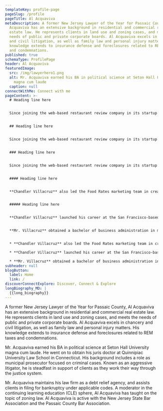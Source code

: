 ```yaml
---
templateKey: profile-page
pageSlug: /profile
pageTitle: Al Acquaviva
metaDescription: A former New Jersey Lawyer of the Year for Passaic County, Al
  Acquaviva has an extensive background in residential and commercial real
  estate law. He represents clients in land use and zoning cases, and meets the
  needs of public and private corporate boards. Al Acquaviva excels in chancery
  and civil litigation, as well as family law and personal injury matters. His
  knowledge extends to insurance defense and foreclosures related to REM taxes
  and condemnations.
published: true
schemaType: ProfilePage
header: Al Acquaviva
featuredImage:
  src: /img/lawyerhero1.png
  alt: Mr. Acquaviva earned his BA in political science at Seton Hall University
    magna cum laude
  caption: null
connectWithMe: Connect with me
pageContent: >-
  # Heading line here


  Since joining the web-based restaurant review company in its startup phase, **Chandler Villacruz** has spearheaded market research activities that have allowed the firm to build effective advertising campaigns and achieve sound business growth.


  ## Heading line here


  Since joining the web-based restaurant review company in its startup phase, **Chandler Villacruz** has spearheaded market research activities that have allowed the firm to build effective advertising campaigns and achieve sound business growth.


  ### Heading line here


  Since joining the web-based restaurant review company in its startup phase, **Chandler Villacruz** has spearheaded market research activities that have allowed the firm to build effective advertising campaigns and achieve sound business growth.


  #### Heading line here


  **Chandler Villacruz** also led the Food Rates marketing team in creating a successful *user rewards program* that boosted online signups by 10,000 accounts in its first 30 days. For his achievements in his field, the [San Francisco Business Times](file:///home/surajit/Downloads/executives%20(2)/executives/profile.html#) recognized him as one of its “40 Under 40” *business leaders* in 2014.


  ##### Heading line here


  **Chandler Villacruz** launched his career at the San Francisco-based Healthy Living. After only six years with the firm, he advanced from his position of marketing associate to the role of marketing director.


  **Mr. Villacruz** obtained a bachelor of business administration in marketing from the Mays Business School at Texas A&M University, where he pursued the Advertising Strategy career track. Subsequently, he earned a master of science in marketing at the University of Southern California.


  * **Chandler Villacruz** also led the Food Rates marketing team in creating a successful *user rewards program* that boosted online signups by 10,000 accounts in its first 30 days. For his achievements in his field, the [San Francisco Business Times](file:///home/surajit/Downloads/executives%20(2)/executives/profile.html#) recognized him as one of its “40 Under 40” *business leaders* in 2014.

  * **Chandler Villacruz** launched his career at the San Francisco-based Healthy Living. After only six years with the firm, he advanced from his position of marketing associate to the role of marketing director.

  * **Mr. Villacruz** obtained a bachelor of business administration in marketing from the Mays Business School at Texas A&M University, where he pursued the Advertising Strategy career track. Subsequently, he earned a master of science in marketing at the University of Southern California.
subheader: null
blogButton:
  label: Home
  link: /
discoverConnectExplore: Discover, Connect & Explore
longBiography_MD: |
  {{long_biography}}
---
```

A former New Jersey Lawyer of the Year for Passaic County, Al Acquaviva has an extensive background in residential and commercial real estate law. He represents clients in land use and zoning cases, and meets the needs of public and private corporate boards. Al Acquaviva excels in chancery and civil litigation, as well as family law and personal injury matters. His knowledge extends to insurance defense and foreclosures related to REM taxes and condemnations.

Mr. Acquaviva earned his BA in political science at Seton Hall University magna cum laude. He went on to obtain his juris doctor at Quinnipiac University Law School in Connecticut. His background includes a role as municipal prosecutor focused on criminal cases. Known as an aggressive litigator, he is steadfast in support of clients as they work their way through the justice system.

Mr. Acquaviva maintains his law firm as a debt relief agency, and assists clients in filing for bankruptcy under applicable codes. A moderator in the continuing learning education (CLE) sphere, Al Acquaviva has taught on the topic of zoning law. Al Acquaviva is active with the New Jersey State Bar Association and the Passaic County Bar Association.
